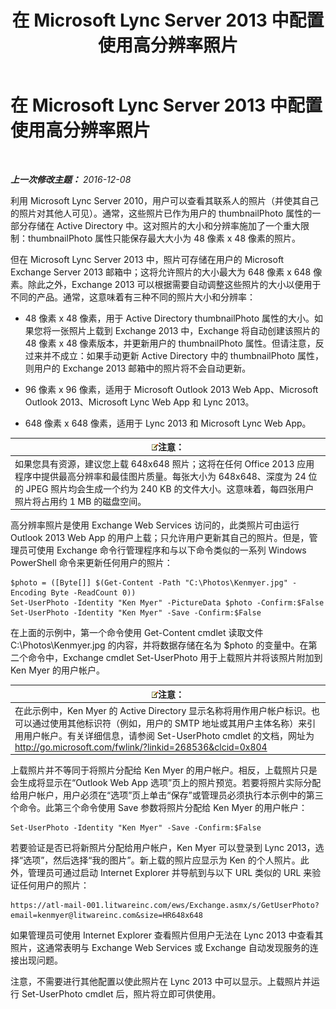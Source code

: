 ﻿---
title: 在 Microsoft Lync Server 2013 中配置使用高分辨率照片
TOCTitle: 在 Microsoft Lync Server 2013 中配置使用高分辨率照片
ms:assetid: 995da78a-dc44-45a3-908d-16fe36cfa0d9
ms:mtpsurl: https://technet.microsoft.com/zh-cn/library/JJ688150(v=OCS.15)
ms:contentKeyID: 49888526
ms.date: 12/10/2016
mtps_version: v=OCS.15
ms.translationtype: HT
---

# 在 Microsoft Lync Server 2013 中配置使用高分辨率照片

 

_**上一次修改主题：** 2016-12-08_

利用 Microsoft Lync Server 2010，用户可以查看其联系人的照片（并使其自己的照片对其他人可见）。通常，这些照片已作为用户的 thumbnailPhoto 属性的一部分存储在 Active Directory 中。这对照片的大小和分辨率施加了一个重大限制：thumbnailPhoto 属性只能保存最大大小为 48 像素 x 48 像素的照片。

但在 Microsoft Lync Server 2013 中，照片可存储在用户的 Microsoft Exchange Server 2013 邮箱中；这将允许照片的大小最大为 648 像素 x 648 像素。除此之外，Exchange 2013 可以根据需要自动调整这些照片的大小以便用于不同的产品。通常，这意味着有三种不同的照片大小和分辨率：

  - 48 像素 x 48 像素，用于 Active Directory thumbnailPhoto 属性的大小。如果您将一张照片上载到 Exchange 2013 中，Exchange 将自动创建该照片的 48 像素 x 48 像素版本，并更新用户的 thumbnailPhoto 属性。但请注意，反过来并不成立：如果手动更新 Active Directory 中的 thumbnailPhoto 属性，则用户的 Exchange 2013 邮箱中的照片将不会自动更新。

  - 96 像素 x 96 像素，适用于 Microsoft Outlook 2013 Web App、Microsoft Outlook 2013、Microsoft Lync Web App 和 Lync 2013。

  - 648 像素 x 648 像素，适用于 Lync 2013 和 Microsoft Lync Web App。

<table>
<thead>
<tr class="header">
<th><img src="images/Dn783119.note(OCS.15).gif" title="note" alt="note" />注意：</th>
</tr>
</thead>
<tbody>
<tr class="odd">
<td>如果您具有资源，建议您上载 648x648 照片；这将在任何 Office 2013 应用程序中提供最高分辨率和最佳图片质量。每张大小为 648x648、深度为 24 位的 JPEG 照片均会生成一个约为 240 KB 的文件大小。这意味着，每四张用户照片将占用约 1 MB 的磁盘空间。</td>
</tr>
</tbody>
</table>


高分辨率照片是使用 Exchange Web Services 访问的，此类照片可由运行 Outlook 2013 Web App 的用户上载；只允许用户更新其自己的照片。但是，管理员可使用 Exchange 命令行管理程序和与以下命令类似的一系列 Windows PowerShell 命令来更新任何用户的照片：

    $photo = ([Byte[]] $(Get-Content -Path "C:\Photos\Kenmyer.jpg" -Encoding Byte -ReadCount 0))
    Set-UserPhoto -Identity "Ken Myer" -PictureData $photo -Confirm:$False
    Set-UserPhoto -Identity "Ken Myer" -Save -Confirm:$False

在上面的示例中，第一个命令使用 Get-Content cmdlet 读取文件 C:\\Photos\\Kenmyer.jpg 的内容，并将数据存储在名为 $photo 的变量中。在第二个命令中，Exchange cmdlet Set-UserPhoto 用于上载照片并将该照片附加到 Ken Myer 的用户帐户。

<table>
<thead>
<tr class="header">
<th><img src="images/Dn783119.note(OCS.15).gif" title="note" alt="note" />注意：</th>
</tr>
</thead>
<tbody>
<tr class="odd">
<td>在此示例中，Ken Myer 的 Active Directory 显示名称将用作用户帐户标识。也可以通过使用其他标识符（例如，用户的 SMTP 地址或其用户主体名称）来引用用户帐户。有关详细信息，请参阅 Set-UserPhoto cmdlet 的文档，网址为 <a href="http://go.microsoft.com/fwlink/?linkid=268536%26clcid=0x804" class="uri">http://go.microsoft.com/fwlink/?linkid=268536&amp;clcid=0x804</a></td>
</tr>
</tbody>
</table>


上载照片并不等同于将照片分配给 Ken Myer 的用户帐户。相反，上载照片只是会生成将显示在“Outlook Web App 选项”页上的照片预览。若要将照片实际分配给用户帐户，用户必须在“选项”页上单击“保存”或管理员必须执行本示例中的第三个命令。此第三个命令使用 Save 参数将照片分配给 Ken Myer 的用户帐户：

    Set-UserPhoto -Identity "Ken Myer" -Save -Confirm:$False

若要验证是否已将新照片分配给用户帐户，Ken Myer 可以登录到 Lync 2013，选择“选项”，然后选择“我的图片”。新上载的照片应显示为 Ken 的个人照片。此外，管理员可通过启动 Internet Explorer 并导航到与以下 URL 类似的 URL 来验证任何用户的照片：

    https://atl-mail-001.litwareinc.com/ews/Exchange.asmx/s/GetUserPhoto?email=kenmyer@litwareinc.com&size=HR648x648

如果管理员可使用 Internet Explorer 查看照片但用户无法在 Lync 2013 中查看其照片，这通常表明与 Exchange Web Services 或 Exchange 自动发现服务的连接出现问题。

注意，不需要进行其他配置以使此照片在 Lync 2013 中可以显示。上载照片并运行 Set-UserPhoto cmdlet 后，照片将立即可供使用。


